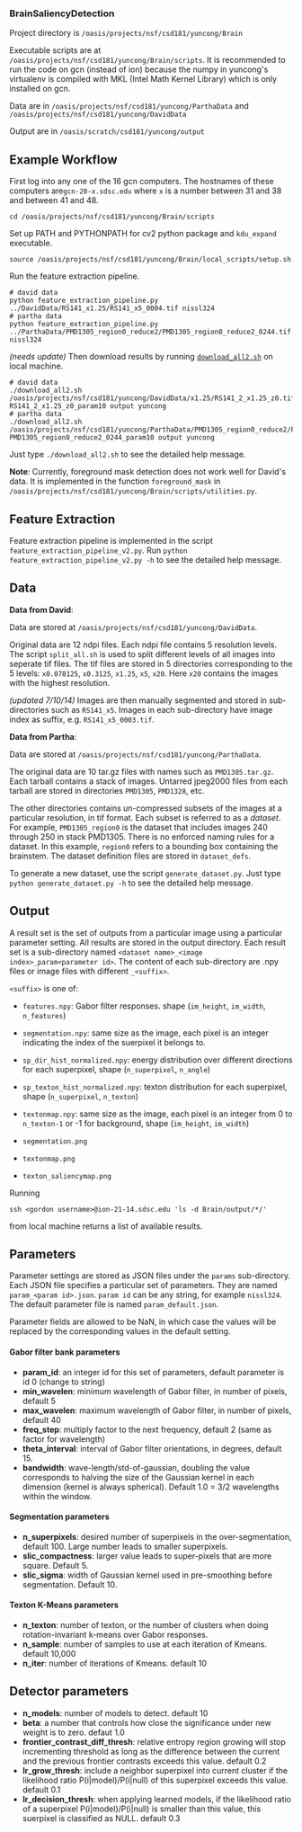 ### BrainSaliencyDetection

Project directory is `/oasis/projects/nsf/csd181/yuncong/Brain`

Executable scripts are at `/oasis/projects/nsf/csd181/yuncong/Brain/scripts`. It is recommended to run the code on gcn (instead of ion) because the numpy in yuncong's virtualenv is compiled with MKL (Intel Math Kernel Library) which is only installed on gcn.

Data are in `/oasis/projects/nsf/csd181/yuncong/ParthaData` and `/oasis/projects/nsf/csd181/yuncong/DavidData`

Output are in `/oasis/scratch/csd181/yuncong/output`


Example Workflow
-----

First log into any one of the 16 gcn computers. The hostnames of these computers are`gcn-20-x.sdsc.edu` where `x` is a number between 31 and 38 and between 41 and 48.

```shell
cd /oasis/projects/nsf/csd181/yuncong/Brain/scripts
```
Set up PATH and PYTHONPATH for cv2 python package and `kdu_expand` executable.
```shell
source /oasis/projects/nsf/csd181/yuncong/Brain/local_scripts/setup.sh
```

Run the feature extraction pipeline.
```shell
# david data
python feature_extraction_pipeline.py ../DavidData/RS141_x1.25/RS141_x5_0004.tif nissl324
# partha data
python feature_extraction_pipeline.py ../ParthaData/PMD1305_region0_reduce2/PMD1305_region0_reduce2_0244.tif nissl324
```

*(needs update)* Then download results by running [`download_all2.sh`](https://gist.github.com/mistycheney/d92009bbb14b2951977d) on local machine.
```shell
# david data
./download_all2.sh /oasis/projects/nsf/csd181/yuncong/DavidData/x1.25/RS141_2_x1.25_z0.tif RS141_2_x1.25_z0_param10 output yuncong
# partha data
./download_all2.sh /oasis/projects/nsf/csd181/yuncong/ParthaData/PMD1305_region0_reduce2/PMD1305_region0_reduce2_0244.tif PMD1305_region0_reduce2_0244_param10 output yuncong
```
Just type `./download_all2.sh` to see the detailed help message.


**Note**: Currently, foreground mask detection does not work well for David's data. It is implemented in the function `foreground_mask` in `/oasis/projects/nsf/csd181/yuncong/Brain/scripts/utilities.py`.


Feature Extraction
-----

Feature extraction pipeline is implemented in the script `feature_extraction_pipeline_v2.py`.
Run `python feature_extraction_pipeline_v2.py -h` to see the detailed help message.


Data
----
**Data from David**: 

Data are stored at `/oasis/projects/nsf/csd181/yuncong/DavidData`.

Original data are 12 ndpi files. Each ndpi file contains 5 resolution levels. The script `split_all.sh` is used to split different levels of all images into seperate tif files. The tif files are stored in 5 directories corresponding to the 5 levels: `x0.078125`, `x0.3125`, `x1.25`, `x5`, `x20`. Here `x20` contains the images with the highest resolution.

_(updated 7/10/14)_ Images are then manually segmented and stored in sub-directories such as `RS141_x5`. Images in each sub-directory have image index as suffix, e.g. `RS141_x5_0003.tif`.


**Data from Partha**:

Data are stored at `/oasis/projects/nsf/csd181/yuncong/ParthaData`.

The original data are 10 tar.gz files with names such as `PMD1305.tar.gz`. Each tarball contains a stack of images. Untarred jpeg2000 files from each tarball are stored in directories `PMD1305`, `PMD1328`, etc.

The other directories contains un-compressed subsets of the images at a particular resolution, in tif format. Each subset is referred to as a *dataset*. For example, `PMD1305_region0` is the dataset that includes images 240 through 250 in stack PMD1305. There is no enforced naming rules for a dataset. In this example, `region0` refers to a bounding box containing the brainstem. The dataset definition files are stored in `dataset_defs`.

To generate a new dataset, use the script `generate_dataset.py`. Just type `python generate_dataset.py -h` to see the detailed help message.

Output
-----
A result set is the set of outputs from a particular image using a particular parameter setting. All results are stored in the output directory. Each result set is a sub-directory named `<dataset name>_<image index>_param<parameter id>`. The content of each sub-directory are .npy files or image files with different `_<suffix>`. 

`<suffix>` is one of:
* `features.npy`: Gabor filter responses. shape (`im_height`, `im_width`, `n_features`)
* `segmentation.npy`: same size as the image, each pixel is an integer indicating the index of the suerpixel it belongs to.
* `sp_dir_hist_normalized.npy`: energy distribution over different directions for each superpixel, shape (`n_superpixel`, `n_angle`)
* `sp_texton_hist_normalized.npy`: texton distribution for each superpixel, shape (`n_superpixel`, `n_texton`)
* `textonmap.npy`: same size as the image, each pixel is an integer from 0 to `n_texton-1` or -1 for background, shape (`im_height`, `im_width`)

* `segmentation.png`
* `textonmap.png`
* `texton_saliencymap.png`


Running 
```shell
ssh <gordon username>@ion-21-14.sdsc.edu 'ls -d Brain/output/*/'
``` 
from local machine returns a list of available results.


<a name="param"></a> Parameters
-----

Parameter settings are stored as JSON files under the `params` sub-directory. Each JSON file specifies a particular set of parameters. They are named `param_<param id>.json`. `param id` can be any string, for example `nissl324`. The default parameter file is named `param_default.json`.

Parameter fields are allowed to be NaN, in which case the values will be replaced by the corresponding values in the default setting.

#### Gabor filter bank parameters ##
* **param_id**: an integer id for this set of parameters, default parameter is id 0 (change to string)
* **min_wavelen**: minimum wavelength of Gabor filter, in number of pixels, default 5
* **max_wavelen**: maximum wavelength of Gabor filter, in number of pixels, default 40
* **freq_step**: multiply factor to the next frequency, default 2 (same as factor for wavelength)
* **theta_interval**: interval of Gabor filter orientations, in degrees, default 15.
* **bandwidth**: wave-length/std-of-gaussian, doubling the value corresponds to halving the size of the Gaussian kernel in each dimension (kernel is always spherical). Default 1.0 = 3/2 wavelengths within the window.

#### Segmentation parameters ##
* **n_superpixels**: desired number of superpixels in the over-segmentation, default 100. Large number leads to smaller superpixels.
* **slic_compactness**: larger value leads to super-pixels that are more square. Default 5.
* **slic_sigma**: width of Gaussian kernel used in pre-smoothing before segmentation. Default 10.

#### Texton K-Means parameters ##
* **n_texton**: number of texton, or the number of clusters when doing rotation-invariant k-means over Gabor responses.
* **n_sample**: number of samples to use at each iteration of Kmeans. default 10,000 
* **n_iter**: number of iterations of Kmeans. default 10

## Detector parameters ##
* **n_models**: number of models to detect. default 10
* **beta**: a number that controls how close the significance under new weight is to zero. defaut 1.0
* **frontier_contrast_diff_thresh**: relative entropy region growing will stop incrementing threshold as long as the difference between the current and the previous frontier contrasts exceeds this value. default 0.2
* **lr_grow_thresh**: include a neighbor superpixel into current cluster if the likelihood ratio P(i|model)/P(i|null) of this superpixel exceeds this value. default 0.1
* **lr_decision_thresh**: when applying learned models, if the likelihood ratio of a superpixel P(i|model)/P(i|null) is smaller than this value, this suerpixel is classified as NULL. default 0.3
 

